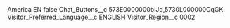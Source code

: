 <?xml version="1.0" encoding="UTF-8"?>
<CustomMetadata xmlns="http://soap.sforce.com/2006/04/metadata" xmlns:xsi="http://www.w3.org/2001/XMLSchema-instance" xmlns:xsd="http://www.w3.org/2001/XMLSchema">
    <label>America EN</label>
    <protected>false</protected>
    <values>
        <field>Chat_Buttons__c</field>
        <value xsi:type="xsd:string">573E0000000blJd,5730L000000CqGK</value>
    </values>
    <values>
        <field>Visitor_Preferred_Language__c</field>
        <value xsi:type="xsd:string">ENGLISH</value>
    </values>
    <values>
        <field>Visitor_Region__c</field>
        <value xsi:type="xsd:string">0002</value>
    </values>
</CustomMetadata>
